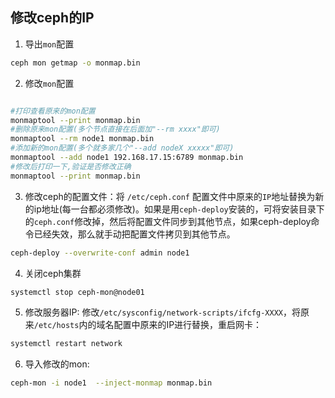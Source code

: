 ## 修改ceph的IP
 
1. 导出`mon`配置

```bash
ceph mon getmap -o monmap.bin
```
2. 修改`mon`配置

```bash

#打印查看原来的mon配置
monmaptool --print monmap.bin
#删除原来mon配置(多个节点直接在后面加"--rm xxxx"即可)
monmaptool --rm node1 monmap.bin
#添加新的mon配置(多个就多家几个"--add nodeX xxxxx"即可)
monmaptool --add node1 192.168.17.15:6789 monmap.bin
#修改后打印一下,验证是否修改正确
monmaptool --print monmap.bin
```
3. 修改ceph的配置文件：将 `/etc/ceph.conf` 配置文件中原来的`IP`地址替换为新的ip地址(每一台都必须修改)。如果是用`ceph-deploy`安装的，可将安装目录下的`ceph.conf`修改掉，然后将配置文件同步到其他节点，如果ceph-deploy命令已经失效，那么就手动把配置文件拷贝到其他节点。

```bash
ceph-deploy --overwrite-conf admin node1
```
4. 关闭ceph集群

```bash
systemctl stop ceph-mon@node01
```
5. 修改服务器IP: 修改`/etc/sysconfig/network-scripts/ifcfg-XXXX`，将原来`/etc/hosts`内的域名配置中原来的IP进行替换，重启网卡：
```bash
systemctl restart network
```
6. 导入修改的mon:
```bash
ceph-mon -i node1  --inject-monmap monmap.bin
```

 
